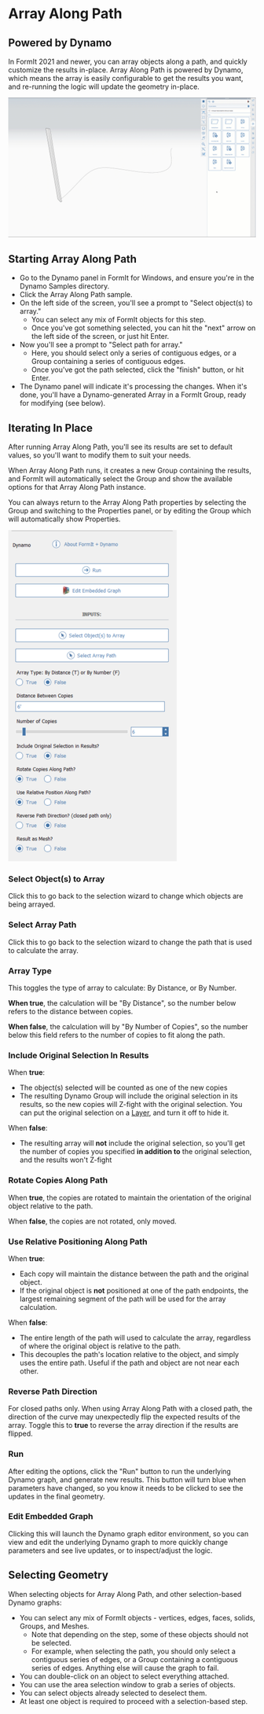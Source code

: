 # Array Along Path

## Powered by Dynamo

In FormIt 2021 and newer, you can array objects along a path, and quickly customize the results in-place. Array Along Path is powered by Dynamo, which means the array is easily configurable to get the results you want, and re-running the logic will update the geometry in-place.

![](<../.gitbook/assets/array-along-path (1).gif>)

## Starting Array Along Path

* Go to the Dynamo panel in FormIt for Windows, and ensure you're in the Dynamo Samples directory.
* Click the Array Along Path sample.
* On the left side of the screen, you'll see a prompt to "Select object(s) to array."
  * You can select any mix of FormIt objects for this step.
  * Once you've got something selected, you can hit the "next" arrow on the left side of the screen, or just hit Enter.
* Now you'll see a prompt to "Select path for array."
  * Here, you should select only a series of contiguous edges, or a Group containing a series of contiguous edges.
  * Once you've got the path selected, click the "finish" button, or hit Enter.
* The Dynamo panel will indicate it's processing the changes. When it's done, you'll have a Dynamo-generated Array in a FormIt Group, ready for modifying (see below).

## Iterating In Place

After running Array Along Path, you'll see its results are set to default values, so you'll want to modify them to suit your needs.

When Array Along Path runs, it creates a new Group containing the results, and FormIt will automatically select the Group and show the available options for that Array Along Path instance.

You can always return to the Array Along Path properties by selecting the Group and switching to the Properties panel, or by editing the Group which will automatically show Properties.

![](<../.gitbook/assets/array along path.png>)

### Select Object(s) to Array <a href="#run" id="run"></a>

Click this to go back to the selection wizard to change which objects are being arrayed.

### Select Array Path

Click this to go back to the selection wizard to change the path that is used to calculate the array.

### Array Type <a href="#run" id="run"></a>

This toggles the type of array to calculate: By Distance, or By Number.

**When true**, the calculation will be "By Distance", so the number below refers to the distance between copies.

**When false**, the calculation will by "By Number of Copies", so the number below this field refers to the number of copies to fit along the path.

### Include Original Selection In Results

When **true**:

* The object(s) selected will be counted as one of the new copies
* The resulting Dynamo Group will include the original selection in its results, so the new copies will Z-fight with the original selection. You can put the original selection on a [Layer](layers.md), and turn it off to hide it.

When **false**:

* The resulting array will **not** include the original selection, so you'll get the number of copies you specified **in addition to** the original selection, and the results won't Z-fight

### Rotate Copies Along Path

When **true**, the copies are rotated to maintain the orientation of the original object relative to the path.

When **false**, the copies are not rotated, only moved.

### Use Relative Positioning Along Path

When **true**:

* Each copy will maintain the distance between the path and the original object.
* If the original object is **not** positioned at one of the path endpoints, the largest remaining segment of the path will be used for the array calculation.

When **false**:

* The entire length of the path will used to calculate the array, regardless of where the original object is relative to the path.
* This decouples the path's location relative to the object, and simply uses the entire path. Useful if the path and object are not near each other.

### Reverse Path Direction

For closed paths only. When using Array Along Path with a closed path, the direction of the curve may unexpectedly flip the expected results of the array. Toggle this to **true** to reverse the array direction if the results are flipped.

### Run <a href="#run" id="run"></a>

After editing the options, click the "Run" button to run the underlying Dynamo graph, and generate new results. This button will turn blue when parameters have changed, so you know it needs to be clicked to see the updates in the final geometry.‌

### Edit Embedded Graph <a href="#edit-embedded-graph" id="edit-embedded-graph"></a>

Clicking this will launch the Dynamo graph editor environment, so you can view and edit the underlying Dynamo graph to more quickly change parameters and see live updates, or to inspect/adjust the logic.

## Selecting Geometry

When selecting objects for Array Along Path, and other selection-based Dynamo graphs:

* You can select any mix of FormIt objects - vertices, edges, faces, solids, Groups, and Meshes.
  * Note that depending on the step, some of these objects should not be selected.
  * For example, when selecting the path, you should only select a contiguous series of edges, or a Group containing a contiguous series of edges. Anything else will cause the graph to fail.
* You can double-click on an object to select everything attached.
* You can use the area selection window to grab a series of objects.
* You can select objects already selected to deselect them.
* At least one object is required to proceed with a selection-based step.

